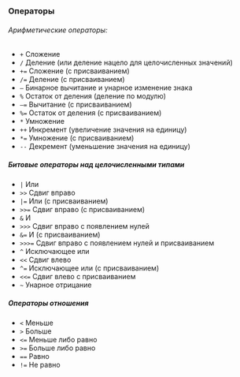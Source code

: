 ### Операторы
###### Арифметические операторы:
-  `+` Сложение 
-  `/` Деление (или деление нацело для целочисленных значений) 
-  `+=` Сложение (с присваиванием) 
-  `/=` Деление (с присваиванием) 
-  `–` Бинарное вычитание и унарное изменение знака 
-  `%` Остаток от деления (деление по модулю) 
-  `–=` Вычитание (с присваиванием) 
-  `%=` Остаток от деления (с присваиванием) 
-  `*` Умножение 
-  `++` Инкремент (увеличение значения на единицу) 
-  `*=` Умножение (с присваиванием) 
-  `--` Декремент (уменьшение значения на единицу)

##### Битовые операторы над целочисленными типами 
- `|` Или
- `>>` Сдвиг вправо 
- `|=` Или (с присваиванием) 
- `>>=` Сдвиг вправо (с присваиванием) 
- `&` И 
- `>>>` Сдвиг вправо с появлением нулей 
- `&=` И (c присваиванием) 
- `>>>=` Сдвиг вправо с появлением нулей и присваиванием 
- `^` Исключающее или 
- `<<` Сдвиг влево 
- `^=` Исключающее или (c присваиванием) 
- `<<=` Сдвиг влево с присваиванием 
- `~` Унарное отрицание 

##### Операторы отношения
- `<` Меньше 
- `>` Больше 
- `<=` Меньше либо равно 
- `>=` Больше либо равно 
- `==` Равно 
- `!=` Не равно